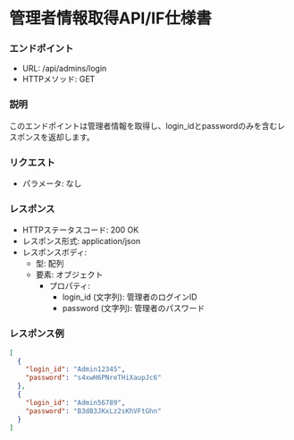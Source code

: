 # 管理者情報取得API/IF仕様書
### エンドポイント
- URL: /api/admins/login
- HTTPメソッド: GET

### 説明
このエンドポイントは管理者情報を取得し、login_idとpasswordのみを含むレスポンスを返却します。

### リクエスト
- パラメータ: なし

### レスポンス
- HTTPステータスコード: 200 OK
- レスポンス形式: application/json
- レスポンスボディ:
    - 型: 配列
    - 要素: オブジェクト
        - プロパティ:
            - login_id (文字列): 管理者のログインID
            - password (文字列): 管理者のパスワード

### レスポンス例
```json
[
  {
    "login_id": "Admin12345",
    "password": "s4xwH6PNreTHiXaupJc6"
  },
  {
    "login_id": "Admin56789",
    "password": "B3dB3JKxLz2sKhVFtGhn"
  }
]
